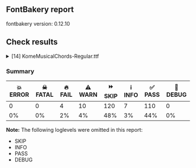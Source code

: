 ## FontBakery report

fontbakery version: 0.12.10





## Check results



<details><summary>[14] KomeMusicalChords-Regular.ttf</summary>
<div>
<details>
    <summary>🔥 <b>FAIL</b> Ensure the font supports case swapping for all its glyphs. <a href="https://fontbakery.readthedocs.io/en/stable/fontbakery/checks/universal.glyphset.html#"></a></summary>
    <div>







* 🔥 **FAIL** <p>The following glyphs lack their case-swapping counterparts:</p>
<table>
<thead>
<tr>
<th align="left">Glyph present in the font</th>
<th align="left">Missing case-swapping counterpart</th>
</tr>
</thead>
<tbody>
<tr>
<td align="left">U+0069: LATIN SMALL LETTER I</td>
<td align="left">U+0049: LATIN CAPITAL LETTER I</td>
</tr>
<tr>
<td align="left">U+006A: LATIN SMALL LETTER J</td>
<td align="left">U+004A: LATIN CAPITAL LETTER J</td>
</tr>
<tr>
<td align="left">U+006C: LATIN SMALL LETTER L</td>
<td align="left">U+004C: LATIN CAPITAL LETTER L</td>
</tr>
<tr>
<td align="left">U+006E: LATIN SMALL LETTER N</td>
<td align="left">U+004E: LATIN CAPITAL LETTER N</td>
</tr>
<tr>
<td align="left">U+006F: LATIN SMALL LETTER O</td>
<td align="left">U+004F: LATIN CAPITAL LETTER O</td>
</tr>
<tr>
<td align="left">U+0072: LATIN SMALL LETTER R</td>
<td align="left">U+0052: LATIN CAPITAL LETTER R</td>
</tr>
<tr>
<td align="left">U+0074: LATIN SMALL LETTER T</td>
<td align="left">U+0054: LATIN CAPITAL LETTER T</td>
</tr>
<tr>
<td align="left">U+0075: LATIN SMALL LETTER U</td>
<td align="left">U+0055: LATIN CAPITAL LETTER U</td>
</tr>
</tbody>
</table>
 [code: missing-case-counterparts]



</div>
</details>

<details>
    <summary>🔥 <b>FAIL</b> Shapes languages in all GF glyphsets. <a href="https://fontbakery.readthedocs.io/en/stable/fontbakery/checks/googlefonts.glyphset.html#"></a></summary>
    <div>







* 🔥 **FAIL** <p>No GF glyphset was found to be supported &gt;80%, so language shaping support couldn't get checked.</p>
 [code: no-glyphset-supported]



</div>
</details>

<details>
    <summary>🔥 <b>FAIL</b> Check Google Fonts glyph coverage. <a href="https://fontbakery.readthedocs.io/en/stable/fontbakery/checks/googlefonts.glyphset.html#"></a></summary>
    <div>







* 🔥 **FAIL** <p>Missing required codepoints:</p>
<pre><code>- 0x0021 (EXCLAMATION MARK)


- 0x0022 (QUOTATION MARK)


- 0x0024 (DOLLAR SIGN)


- 0x0025 (PERCENT SIGN)


- 0x0026 (AMPERSAND)


- 0x0027 (APOSTROPHE)


- 0x002A (ASTERISK)


- 0x002E (FULL STOP)


- 0x003A (COLON)


- 0x003B (SEMICOLON)


- 0x003C (LESS-THAN SIGN)


- 0x003D (EQUALS SIGN)


- 0x003E (GREATER-THAN SIGN)


- 0x003F (QUESTION MARK)


- 0x0040 (COMMERCIAL AT)


- 0x0048 (LATIN CAPITAL LETTER H)


- 0x0049 (LATIN CAPITAL LETTER I)


- 0x004A (LATIN CAPITAL LETTER J)


- 0x004B (LATIN CAPITAL LETTER K)


- 0x004C (LATIN CAPITAL LETTER L)


- 0x004E (LATIN CAPITAL LETTER N)


- 0x004F (LATIN CAPITAL LETTER O)


- 0x0050 (LATIN CAPITAL LETTER P)


- 0x0051 (LATIN CAPITAL LETTER Q)


- 0x0052 (LATIN CAPITAL LETTER R)


- 0x0054 (LATIN CAPITAL LETTER T)


- 0x0055 (LATIN CAPITAL LETTER U)


- 0x0056 (LATIN CAPITAL LETTER V)


- 0x0057 (LATIN CAPITAL LETTER W)


- 0x0058 (LATIN CAPITAL LETTER X)


- 0x0059 (LATIN CAPITAL LETTER Y)


- 0x005A (LATIN CAPITAL LETTER Z)


- 0x005B (LEFT SQUARE BRACKET)


- 0x005C (REVERSE SOLIDUS)


- 0x005D (RIGHT SQUARE BRACKET)


- 0x005E (CIRCUMFLEX ACCENT)


- 0x005F (LOW LINE)


- 0x0060 (GRAVE ACCENT)


- 0x0068 (LATIN SMALL LETTER H)


- 0x006B (LATIN SMALL LETTER K)


- 0x0070 (LATIN SMALL LETTER P)


- 0x0071 (LATIN SMALL LETTER Q)


- 0x0076 (LATIN SMALL LETTER V)


- 0x0077 (LATIN SMALL LETTER W)


- 0x0078 (LATIN SMALL LETTER X)


- 0x0079 (LATIN SMALL LETTER Y)


- 0x007A (LATIN SMALL LETTER Z)


- 0x007B (LEFT CURLY BRACKET)


- 0x007C (VERTICAL LINE)


- 0x007D (RIGHT CURLY BRACKET)


- 0x007E (TILDE)


- 0x00A1 (INVERTED EXCLAMATION MARK)


- 0x00A2 (CENT SIGN)


- 0x00A3 (POUND SIGN)


- 0x00A5 (YEN SIGN)


- 0x00A7 (SECTION SIGN)


- 0x00A8 (DIAERESIS)


- 0x00A9 (COPYRIGHT SIGN)


- 0x00AA (FEMININE ORDINAL INDICATOR)


- 0x00AB (LEFT-POINTING DOUBLE ANGLE QUOTATION MARK)


- 0x00AE (REGISTERED SIGN)


- 0x00AF (MACRON)


- 0x00B0 (DEGREE SIGN)


- 0x00B4 (ACUTE ACCENT)


- 0x00B6 (PILCROW SIGN)


- 0x00B7 (MIDDLE DOT)


- 0x00B8 (CEDILLA)


- 0x00BA (MASCULINE ORDINAL INDICATOR)


- 0x00BB (RIGHT-POINTING DOUBLE ANGLE QUOTATION MARK)


- 0x00BF (INVERTED QUESTION MARK)


- 0x00C0 (LATIN CAPITAL LETTER A WITH GRAVE)


- 0x00C1 (LATIN CAPITAL LETTER A WITH ACUTE)


- 0x00C2 (LATIN CAPITAL LETTER A WITH CIRCUMFLEX)


- 0x00C3 (LATIN CAPITAL LETTER A WITH TILDE)


- 0x00C4 (LATIN CAPITAL LETTER A WITH DIAERESIS)


- 0x00C5 (LATIN CAPITAL LETTER A WITH RING ABOVE)


- 0x00C6 (LATIN CAPITAL LETTER AE)


- 0x00C7 (LATIN CAPITAL LETTER C WITH CEDILLA)


- 0x00C8 (LATIN CAPITAL LETTER E WITH GRAVE)


- 0x00C9 (LATIN CAPITAL LETTER E WITH ACUTE)


- 0x00CA (LATIN CAPITAL LETTER E WITH CIRCUMFLEX)


- 0x00CB (LATIN CAPITAL LETTER E WITH DIAERESIS)


- 0x00CC (LATIN CAPITAL LETTER I WITH GRAVE)


- 0x00CD (LATIN CAPITAL LETTER I WITH ACUTE)


- 0x00CE (LATIN CAPITAL LETTER I WITH CIRCUMFLEX)


- 0x00CF (LATIN CAPITAL LETTER I WITH DIAERESIS)


- 0x00D0 (LATIN CAPITAL LETTER ETH)


- 0x00D1 (LATIN CAPITAL LETTER N WITH TILDE)


- 0x00D2 (LATIN CAPITAL LETTER O WITH GRAVE)


- 0x00D3 (LATIN CAPITAL LETTER O WITH ACUTE)


- 0x00D4 (LATIN CAPITAL LETTER O WITH CIRCUMFLEX)


- 0x00D5 (LATIN CAPITAL LETTER O WITH TILDE)


- 0x00D6 (LATIN CAPITAL LETTER O WITH DIAERESIS)


- 0x00D7 (MULTIPLICATION SIGN)


- 0x00D8 (LATIN CAPITAL LETTER O WITH STROKE)


- 0x00D9 (LATIN CAPITAL LETTER U WITH GRAVE)


- 0x00DA (LATIN CAPITAL LETTER U WITH ACUTE)


- 0x00DB (LATIN CAPITAL LETTER U WITH CIRCUMFLEX)


- 0x00DC (LATIN CAPITAL LETTER U WITH DIAERESIS)


- 0x00DD (LATIN CAPITAL LETTER Y WITH ACUTE)


- 0x00DE (LATIN CAPITAL LETTER THORN)


- 0x00DF (LATIN SMALL LETTER SHARP S)


- 0x00E0 (LATIN SMALL LETTER A WITH GRAVE)


- 0x00E1 (LATIN SMALL LETTER A WITH ACUTE)


- 0x00E2 (LATIN SMALL LETTER A WITH CIRCUMFLEX)


- 0x00E3 (LATIN SMALL LETTER A WITH TILDE)


- 0x00E4 (LATIN SMALL LETTER A WITH DIAERESIS)


- 0x00E5 (LATIN SMALL LETTER A WITH RING ABOVE)


- 0x00E6 (LATIN SMALL LETTER AE)


- 0x00E7 (LATIN SMALL LETTER C WITH CEDILLA)


- 0x00E8 (LATIN SMALL LETTER E WITH GRAVE)


- 0x00E9 (LATIN SMALL LETTER E WITH ACUTE)


- 0x00EA (LATIN SMALL LETTER E WITH CIRCUMFLEX)


- 0x00EB (LATIN SMALL LETTER E WITH DIAERESIS)


- 0x00EC (LATIN SMALL LETTER I WITH GRAVE)


- 0x00ED (LATIN SMALL LETTER I WITH ACUTE)


- 0x00EE (LATIN SMALL LETTER I WITH CIRCUMFLEX)


- 0x00EF (LATIN SMALL LETTER I WITH DIAERESIS)


- 0x00F0 (LATIN SMALL LETTER ETH)


- 0x00F1 (LATIN SMALL LETTER N WITH TILDE)


- 0x00F2 (LATIN SMALL LETTER O WITH GRAVE)


- 0x00F3 (LATIN SMALL LETTER O WITH ACUTE)


- 0x00F4 (LATIN SMALL LETTER O WITH CIRCUMFLEX)


- 0x00F5 (LATIN SMALL LETTER O WITH TILDE)


- 0x00F6 (LATIN SMALL LETTER O WITH DIAERESIS)


- 0x00F7 (DIVISION SIGN)


- 0x00F8 (LATIN SMALL LETTER O WITH STROKE)


- 0x00F9 (LATIN SMALL LETTER U WITH GRAVE)


- 0x00FA (LATIN SMALL LETTER U WITH ACUTE)


- 0x00FB (LATIN SMALL LETTER U WITH CIRCUMFLEX)


- 0x00FC (LATIN SMALL LETTER U WITH DIAERESIS)


- 0x00FD (LATIN SMALL LETTER Y WITH ACUTE)


- 0x00FE (LATIN SMALL LETTER THORN)


- 0x00FF (LATIN SMALL LETTER Y WITH DIAERESIS)


- 0x0100 (LATIN CAPITAL LETTER A WITH MACRON)


- 0x0101 (LATIN SMALL LETTER A WITH MACRON)


- 0x0102 (LATIN CAPITAL LETTER A WITH BREVE)


- 0x0103 (LATIN SMALL LETTER A WITH BREVE)


- 0x0104 (LATIN CAPITAL LETTER A WITH OGONEK)


- 0x0105 (LATIN SMALL LETTER A WITH OGONEK)


- 0x0106 (LATIN CAPITAL LETTER C WITH ACUTE)


- 0x0107 (LATIN SMALL LETTER C WITH ACUTE)


- 0x010A (LATIN CAPITAL LETTER C WITH DOT ABOVE)


- 0x010B (LATIN SMALL LETTER C WITH DOT ABOVE)


- 0x010C (LATIN CAPITAL LETTER C WITH CARON)


- 0x010D (LATIN SMALL LETTER C WITH CARON)


- 0x010E (LATIN CAPITAL LETTER D WITH CARON)


- 0x010F (LATIN SMALL LETTER D WITH CARON)


- 0x0110 (LATIN CAPITAL LETTER D WITH STROKE)


- 0x0111 (LATIN SMALL LETTER D WITH STROKE)


- 0x0112 (LATIN CAPITAL LETTER E WITH MACRON)


- 0x0113 (LATIN SMALL LETTER E WITH MACRON)


- 0x0116 (LATIN CAPITAL LETTER E WITH DOT ABOVE)


- 0x0117 (LATIN SMALL LETTER E WITH DOT ABOVE)


- 0x0118 (LATIN CAPITAL LETTER E WITH OGONEK)


- 0x0119 (LATIN SMALL LETTER E WITH OGONEK)


- 0x011A (LATIN CAPITAL LETTER E WITH CARON)


- 0x011B (LATIN SMALL LETTER E WITH CARON)


- 0x011E (LATIN CAPITAL LETTER G WITH BREVE)


- 0x011F (LATIN SMALL LETTER G WITH BREVE)


- 0x0120 (LATIN CAPITAL LETTER G WITH DOT ABOVE)


- 0x0121 (LATIN SMALL LETTER G WITH DOT ABOVE)


- 0x0122 (LATIN CAPITAL LETTER G WITH CEDILLA)


- 0x0123 (LATIN SMALL LETTER G WITH CEDILLA)


- 0x0126 (LATIN CAPITAL LETTER H WITH STROKE)


- 0x0127 (LATIN SMALL LETTER H WITH STROKE)


- 0x012A (LATIN CAPITAL LETTER I WITH MACRON)


- 0x012B (LATIN SMALL LETTER I WITH MACRON)


- 0x012E (LATIN CAPITAL LETTER I WITH OGONEK)


- 0x012F (LATIN SMALL LETTER I WITH OGONEK)


- 0x0130 (LATIN CAPITAL LETTER I WITH DOT ABOVE)


- 0x0131 (LATIN SMALL LETTER DOTLESS I)


- 0x0136 (LATIN CAPITAL LETTER K WITH CEDILLA)


- 0x0137 (LATIN SMALL LETTER K WITH CEDILLA)


- 0x0139 (LATIN CAPITAL LETTER L WITH ACUTE)


- 0x013A (LATIN SMALL LETTER L WITH ACUTE)


- 0x013B (LATIN CAPITAL LETTER L WITH CEDILLA)


- 0x013C (LATIN SMALL LETTER L WITH CEDILLA)


- 0x013D (LATIN CAPITAL LETTER L WITH CARON)


- 0x013E (LATIN SMALL LETTER L WITH CARON)


- 0x0141 (LATIN CAPITAL LETTER L WITH STROKE)


- 0x0142 (LATIN SMALL LETTER L WITH STROKE)


- 0x0143 (LATIN CAPITAL LETTER N WITH ACUTE)


- 0x0144 (LATIN SMALL LETTER N WITH ACUTE)


- 0x0145 (LATIN CAPITAL LETTER N WITH CEDILLA)


- 0x0146 (LATIN SMALL LETTER N WITH CEDILLA)


- 0x0147 (LATIN CAPITAL LETTER N WITH CARON)


- 0x0148 (LATIN SMALL LETTER N WITH CARON)


- 0x0150 (LATIN CAPITAL LETTER O WITH DOUBLE ACUTE)


- 0x0151 (LATIN SMALL LETTER O WITH DOUBLE ACUTE)


- 0x0152 (LATIN CAPITAL LIGATURE OE)


- 0x0153 (LATIN SMALL LIGATURE OE)


- 0x0154 (LATIN CAPITAL LETTER R WITH ACUTE)


- 0x0155 (LATIN SMALL LETTER R WITH ACUTE)


- 0x0158 (LATIN CAPITAL LETTER R WITH CARON)


- 0x0159 (LATIN SMALL LETTER R WITH CARON)


- 0x015A (LATIN CAPITAL LETTER S WITH ACUTE)


- 0x015B (LATIN SMALL LETTER S WITH ACUTE)


- 0x015E (LATIN CAPITAL LETTER S WITH CEDILLA)


- 0x015F (LATIN SMALL LETTER S WITH CEDILLA)


- 0x0160 (LATIN CAPITAL LETTER S WITH CARON)


- 0x0161 (LATIN SMALL LETTER S WITH CARON)


- 0x0164 (LATIN CAPITAL LETTER T WITH CARON)


- 0x0165 (LATIN SMALL LETTER T WITH CARON)


- 0x016A (LATIN CAPITAL LETTER U WITH MACRON)


- 0x016B (LATIN SMALL LETTER U WITH MACRON)


- 0x016E (LATIN CAPITAL LETTER U WITH RING ABOVE)


- 0x016F (LATIN SMALL LETTER U WITH RING ABOVE)


- 0x0170 (LATIN CAPITAL LETTER U WITH DOUBLE ACUTE)


- 0x0171 (LATIN SMALL LETTER U WITH DOUBLE ACUTE)


- 0x0172 (LATIN CAPITAL LETTER U WITH OGONEK)


- 0x0173 (LATIN SMALL LETTER U WITH OGONEK)


- 0x0174 (LATIN CAPITAL LETTER W WITH CIRCUMFLEX)


- 0x0175 (LATIN SMALL LETTER W WITH CIRCUMFLEX)


- 0x0176 (LATIN CAPITAL LETTER Y WITH CIRCUMFLEX)


- 0x0177 (LATIN SMALL LETTER Y WITH CIRCUMFLEX)


- 0x0178 (LATIN CAPITAL LETTER Y WITH DIAERESIS)


- 0x0179 (LATIN CAPITAL LETTER Z WITH ACUTE)


- 0x017A (LATIN SMALL LETTER Z WITH ACUTE)


- 0x017B (LATIN CAPITAL LETTER Z WITH DOT ABOVE)


- 0x017C (LATIN SMALL LETTER Z WITH DOT ABOVE)


- 0x017D (LATIN CAPITAL LETTER Z WITH CARON)


- 0x017E (LATIN SMALL LETTER Z WITH CARON)


- 0x0218 (LATIN CAPITAL LETTER S WITH COMMA BELOW)


- 0x0219 (LATIN SMALL LETTER S WITH COMMA BELOW)


- 0x021A (LATIN CAPITAL LETTER T WITH COMMA BELOW)


- 0x021B (LATIN SMALL LETTER T WITH COMMA BELOW)


- 0x0237 (LATIN SMALL LETTER DOTLESS J)


- 0x02C6 (MODIFIER LETTER CIRCUMFLEX ACCENT)


- 0x02C7 (CARON)


- 0x02D8 (BREVE)


- 0x02D9 (DOT ABOVE)


- 0x02DA (RING ABOVE)


- 0x02DB (OGONEK)


- 0x02DC (SMALL TILDE)


- 0x02DD (DOUBLE ACUTE ACCENT)


- 0x0300 (COMBINING GRAVE ACCENT)


- 0x0301 (COMBINING ACUTE ACCENT)


- 0x0302 (COMBINING CIRCUMFLEX ACCENT)


- 0x0303 (COMBINING TILDE)


- 0x0304 (COMBINING MACRON)


- 0x0306 (COMBINING BREVE)


- 0x0307 (COMBINING DOT ABOVE)


- 0x0308 (COMBINING DIAERESIS)


- 0x030A (COMBINING RING ABOVE)


- 0x030B (COMBINING DOUBLE ACUTE ACCENT)


- 0x030C (COMBINING CARON)


- 0x0326 (COMBINING COMMA BELOW)


- 0x0327 (COMBINING CEDILLA)


- 0x0328 (COMBINING OGONEK)


- 0x1E80 (LATIN CAPITAL LETTER W WITH GRAVE)


- 0x1E81 (LATIN SMALL LETTER W WITH GRAVE)


- 0x1E82 (LATIN CAPITAL LETTER W WITH ACUTE)


- 0x1E83 (LATIN SMALL LETTER W WITH ACUTE)


- 0x1E84 (LATIN CAPITAL LETTER W WITH DIAERESIS)


- 0x1E85 (LATIN SMALL LETTER W WITH DIAERESIS)


- 0x1E9E (LATIN CAPITAL LETTER SHARP S)


- 0x1EF2 (LATIN CAPITAL LETTER Y WITH GRAVE)


- 0x1EF3 (LATIN SMALL LETTER Y WITH GRAVE)


- 0x2013 (EN DASH)


- 0x2014 (EM DASH)


- 0x2018 (LEFT SINGLE QUOTATION MARK)


- 0x2019 (RIGHT SINGLE QUOTATION MARK)


- 0x201A (SINGLE LOW-9 QUOTATION MARK)


- 0x201C (LEFT DOUBLE QUOTATION MARK)


- 0x201D (RIGHT DOUBLE QUOTATION MARK)


- 0x201E (DOUBLE LOW-9 QUOTATION MARK)


- 0x2022 (BULLET)


- 0x2026 (HORIZONTAL ELLIPSIS)


- 0x2039 (SINGLE LEFT-POINTING ANGLE QUOTATION MARK)


- 0x203A (SINGLE RIGHT-POINTING ANGLE QUOTATION MARK)


- 0x20AC (EURO SIGN)


- 0x2122 (TRADE MARK SIGN)


- 0x2212 (MINUS SIGN)
</code></pre>
 [code: missing-codepoints]



</div>
</details>

<details>
    <summary>🔥 <b>FAIL</b> Check font can render its own name. <a href="https://fontbakery.readthedocs.io/en/stable/fontbakery/checks/googlefonts.glyphset.html#"></a></summary>
    <div>







* 🔥 **FAIL** <p>.notdef glyphs were found when attempting to render Kome Musical Chords</p>
 [code: render-own-name]



</div>
</details>

<details>
    <summary>⚠️ <b>WARN</b> Does GPOS table have kerning information? This check skips monospaced fonts as defined by post.isFixedPitch value <a href="https://fontbakery.readthedocs.io/en/stable/fontbakery/checks/opentype.gpos.html#"></a></summary>
    <div>







* ⚠️ **WARN** <p>GPOS table lacks kerning information.</p>
 [code: lacks-kern-info]



</div>
</details>

<details>
    <summary>⚠️ <b>WARN</b> Check if each glyph has the recommended amount of contours. <a href="https://fontbakery.readthedocs.io/en/stable/fontbakery/checks/universal.html#"></a></summary>
    <div>







* ⚠️ **WARN** <p>This check inspects the glyph outlines and detects the total number of contours in each of them. The expected values are infered from the typical ammounts of contours observed in a large collection of reference font families. The divergences listed below may simply indicate a significantly different design on some of your glyphs. On the other hand, some of these may flag actual bugs in the font such as glyphs mapped to an incorrect codepoint. Please consider reviewing the design and codepoint assignment of these to make sure they are correct.</p>
<p>The following glyphs do not have the recommended number of contours:</p>
<pre><code>- Glyph name: M	Contours detected: 2	Expected: 1

- Glyph name: M	Contours detected: 2	Expected: 1
</code></pre>
 [code: contour-count]



</div>
</details>

<details>
    <summary>⚠️ <b>WARN</b> Validate size, and resolution of article images, and ensure article page has minimum length and includes visual assets. <a href="https://fontbakery.readthedocs.io/en/stable/fontbakery/checks/googlefonts.article.html#"></a></summary>
    <div>







* ⚠️ **WARN** <p>Family metadata at fonts/ttf does not have an article.</p>
 [code: lacks-article]



</div>
</details>

<details>
    <summary>⚠️ <b>WARN</b> Check for codepoints not covered by METADATA subsets. <a href="https://fontbakery.readthedocs.io/en/stable/fontbakery/checks/googlefonts.subsets.html#"></a></summary>
    <div>







* ⚠️ **WARN** <p>The following codepoints supported by the font are not covered by
any subsets defined in the font's metadata file, and will never
be served. You can solve this by either manually adding additional
subset declarations to METADATA.pb, or by editing the glyphset
definitions.</p>
<ul>
<li>U+0020 SPACE: try adding one of: bassa-vah, bhaiksuki, meetei-mayek, mandaic, newa, tangut, music, vietnamese, telugu, kharoshthi, chorasmian, balinese, tibetan, old-south-arabian, greek, meroitic-hieroglyphs, chinese-traditional, khudawadi, hatran, thai, masaram-gondi, anatolian-hieroglyphs, cuneiform, kannada, japanese, myanmar, canadian-aboriginal, nag-mundari, caucasian-albanian, chinese-hongkong, zanabazar-square, cypro-minoan, khojki, osage, mende-kikakui, malayalam, meroitic, phoenician, sundanese, yi, gurmukhi, armenian, dogra, brahmi, carian, bamum, adlam, nabataean, phags-pa, psalter-pahlavi, runic, tifinagh, ottoman-siyaq-numbers, shavian, soyombo, syloti-nagri, korean, palmyrene, elymaic, tamil-supplement, egyptian-hieroglyphs, yezidi, bengali, sharada, imperial-aramaic, tai-tham, tamil, makasar, nko, tagalog, gothic, old-uyghur, old-italic, inscriptional-pahlavi, vai, pahawh-hmong, buhid, linear-b, indic-siyaq-numbers, ahom, old-permic, old-north-arabian, dives-akuru, latin, old-persian, buginese, multani, cherokee, tangsa, mongolian, warang-citi, limbu, latin-ext, ol-chiki, duployan, gunjala-gondi, oriya, chinese-simplified, mayan-numerals, symbols, glagolitic, pau-cin-hau, modi, samaritan, syriac, lao, tai-viet, rejang, wancho, elbasan, old-turkic, ugaritic, braille, inscriptional-parthian, mro, lycian, miao, marchen, deseret, kaithi, lydian, math, lepcha, greek-ext, meroitic-cursive, hebrew, georgian, vithkuqi, kawi, gujarati, javanese, batak, chakma, tagbanwa, cham, manichaean, old-sogdian, sogdian, new-tai-lue, devanagari, tai-le, grantha, nandinagari, medefaidrin, cyrillic, kayah-li, lisu, ogham, sinhala, khitan-small-script, sora-sompeng, cypriot, nyiakeng-puachue-hmong, nushu, coptic, ethiopic, hanifi-rohingya, linear-a, tirhuta, mahajani, hanunoo, znamenny, osmanya, signwriting, thaana, toto, avestan, old-hungarian, siddham, takri, kana-extended, arabic, saurashtra, cyrillic-ext</li>
<li>U+0023 NUMBER SIGN: try adding one of: symbols, latin, math, adlam</li>
<li>U+0028 LEFT PARENTHESIS: try adding one of: latin, adlam, syriac, masaram-gondi, gunjala-gondi, thaana, wancho, math, cham, mongolian</li>
<li>U+0029 RIGHT PARENTHESIS: try adding one of: latin, adlam, syriac, masaram-gondi, gunjala-gondi, thaana, wancho, math, cham, mongolian</li>
<li>U+002B PLUS SIGN: try adding one of: latin, adlam, syriac, masaram-gondi, gunjala-gondi, math</li>
<li>U+002C COMMA: try adding one of: latin, adlam, masaram-gondi, gunjala-gondi, thaana, wancho, math, nushu, coptic, cham</li>
<li>U+002D HYPHEN-MINUS: try adding one of: latin, adlam, cham, mongolian, kharoshthi, gunjala-gondi, kayah-li, lisu, sora-sompeng, syriac, masaram-gondi, nushu, coptic, wancho, kaithi, math, sundanese, hebrew, armenian</li>
<li>U+002F SOLIDUS: try adding one of: latin, adlam, syriac, masaram-gondi, gunjala-gondi, wancho, math, cham</li>
<li>U+0030 DIGIT ZERO: try adding one of: symbols, latin, math, nushu</li>
<li>U+0031 DIGIT ONE: try adding one of: symbols, latin, math, nushu</li>
<li>U+0032 DIGIT TWO: try adding one of: symbols, latin, math, nushu</li>
<li>U+0033 DIGIT THREE: try adding one of: symbols, latin, math, nushu</li>
<li>U+0034 DIGIT FOUR: try adding one of: symbols, latin, math, nushu</li>
<li>U+0035 DIGIT FIVE: try adding one of: symbols, latin, math, nushu</li>
<li>U+0036 DIGIT SIX: try adding one of: symbols, latin, math, nushu</li>
<li>U+0037 DIGIT SEVEN: try adding one of: symbols, latin, math, nushu</li>
<li>U+0038 DIGIT EIGHT: try adding one of: symbols, latin, math, nushu</li>
<li>U+0039 DIGIT NINE: try adding one of: symbols, latin, math, nushu</li>
<li>U+0041 LATIN CAPITAL LETTER A: try adding one of: symbols, latin, math, nushu</li>
<li>U+0042 LATIN CAPITAL LETTER B: try adding one of: symbols, latin, math, nushu</li>
<li>U+0043 LATIN CAPITAL LETTER C: try adding one of: symbols, latin, math, nushu</li>
<li>U+0044 LATIN CAPITAL LETTER D: try adding one of: symbols, latin, math, nushu</li>
<li>U+0045 LATIN CAPITAL LETTER E: try adding one of: symbols, latin, math, nushu</li>
<li>U+0046 LATIN CAPITAL LETTER F: try adding one of: symbols, latin, math, nushu</li>
<li>U+0047 LATIN CAPITAL LETTER G: try adding one of: symbols, latin, math, nushu</li>
<li>U+004D LATIN CAPITAL LETTER M: try adding one of: symbols, latin, math, nushu</li>
<li>U+0053 LATIN CAPITAL LETTER S: try adding one of: symbols, latin, math, nushu</li>
<li>U+0061 LATIN SMALL LETTER A: try adding one of: symbols, latin, math, nushu</li>
<li>U+0062 LATIN SMALL LETTER B: try adding one of: symbols, latin, math, nushu</li>
<li>U+0063 LATIN SMALL LETTER C: try adding one of: symbols, latin, math, nushu</li>
<li>U+0064 LATIN SMALL LETTER D: try adding one of: symbols, latin, math, nushu</li>
<li>U+0065 LATIN SMALL LETTER E: try adding one of: symbols, latin, math, nushu</li>
<li>U+0066 LATIN SMALL LETTER F: try adding one of: symbols, latin, math, nushu</li>
<li>U+0067 LATIN SMALL LETTER G: try adding one of: symbols, latin, math, nushu</li>
<li>U+0069 LATIN SMALL LETTER I: try adding one of: symbols, latin, math, nushu</li>
<li>U+006A LATIN SMALL LETTER J: try adding one of: symbols, latin, math, nushu</li>
<li>U+006C LATIN SMALL LETTER L: try adding one of: symbols, latin, math, nushu</li>
<li>U+006D LATIN SMALL LETTER M: try adding one of: symbols, latin, math, nushu</li>
<li>U+006E LATIN SMALL LETTER N: try adding one of: symbols, latin, math, nushu</li>
<li>U+006F LATIN SMALL LETTER O: try adding one of: symbols, latin, math, nushu</li>
<li>U+0072 LATIN SMALL LETTER R: try adding one of: symbols, latin, math, nushu</li>
<li>U+0073 LATIN SMALL LETTER S: try adding one of: symbols, latin, math, nushu</li>
<li>U+0074 LATIN SMALL LETTER T: try adding one of: symbols, latin, math, nushu</li>
<li>U+0075 LATIN SMALL LETTER U: try adding one of: symbols, latin, math, nushu</li>
<li>U+00A0 NO-BREAK SPACE: try adding one of: bassa-vah, bhaiksuki, meetei-mayek, mandaic, newa, tangut, music, vietnamese, telugu, kharoshthi, chorasmian, balinese, tibetan, old-south-arabian, greek, meroitic-hieroglyphs, chinese-traditional, khudawadi, hatran, thai, masaram-gondi, anatolian-hieroglyphs, cuneiform, kannada, japanese, myanmar, canadian-aboriginal, nag-mundari, caucasian-albanian, chinese-hongkong, zanabazar-square, cypro-minoan, khojki, osage, mende-kikakui, malayalam, meroitic, phoenician, sundanese, yi, gurmukhi, armenian, dogra, brahmi, carian, bamum, adlam, nabataean, phags-pa, psalter-pahlavi, runic, tifinagh, ottoman-siyaq-numbers, shavian, soyombo, syloti-nagri, korean, palmyrene, elymaic, tamil-supplement, egyptian-hieroglyphs, yezidi, bengali, sharada, imperial-aramaic, tai-tham, tamil, makasar, nko, tagalog, gothic, old-uyghur, old-italic, inscriptional-pahlavi, vai, pahawh-hmong, buhid, linear-b, indic-siyaq-numbers, ahom, old-permic, old-north-arabian, dives-akuru, latin, old-persian, buginese, multani, cherokee, tangsa, mongolian, warang-citi, limbu, latin-ext, ol-chiki, duployan, gunjala-gondi, oriya, chinese-simplified, mayan-numerals, symbols, glagolitic, pau-cin-hau, modi, samaritan, syriac, lao, tai-viet, rejang, wancho, elbasan, old-turkic, ugaritic, braille, inscriptional-parthian, mro, lycian, miao, marchen, deseret, kaithi, lydian, math, lepcha, greek-ext, meroitic-cursive, hebrew, georgian, vithkuqi, kawi, gujarati, javanese, batak, chakma, tagbanwa, cham, manichaean, old-sogdian, sogdian, new-tai-lue, devanagari, tai-le, grantha, nandinagari, medefaidrin, cyrillic, kayah-li, lisu, ogham, sinhala, khitan-small-script, sora-sompeng, cypriot, nyiakeng-puachue-hmong, nushu, coptic, ethiopic, hanifi-rohingya, linear-a, tirhuta, mahajani, hanunoo, znamenny, osmanya, signwriting, thaana, toto, avestan, old-hungarian, siddham, takri, kana-extended, arabic, saurashtra, cyrillic-ext</li>
</ul>
<p>Or you can add the above codepoints to one of the subsets supported by the font:</p>
 [code: unreachable-subsetting]



</div>
</details>

<details>
    <summary>⚠️ <b>WARN</b> Are there any misaligned on-curve points? <a href="https://fontbakery.readthedocs.io/en/stable/fontbakery/checks/outline.html#"></a></summary>
    <div>







* ⚠️ **WARN** <p>The following glyphs have on-curve points which have potentially incorrect y coordinates:</p>
<pre><code>* dalsegno: X=573.0,Y=1468.0 (should be at cap-height 1467?)

* onC: X=2868.0,Y=1465.0 (should be at cap-height 1467?)

* onCflat: X=2868.0,Y=1465.0 (should be at cap-height 1467?)

* onCsharp: X=2868.0,Y=1465.0 (should be at cap-height 1467?)

* parenleft (U+0028): X=267.0,Y=1465.0 (should be at cap-height 1467?)

* rep3: X=1483.0,Y=1469.0 (should be at cap-height 1467?)

* rep4: X=2211.0,Y=1466.0 (should be at cap-height 1467?)

* rep4: X=2115.0,Y=1466.0 (should be at cap-height 1467?)

* rep4: X=2023.0,Y=1466.0 (should be at cap-height 1467?)

* rep4: X=1687.0,Y=1466.0 (should be at cap-height 1467?)

* slashC: X=2109.0,Y=1465.0 (should be at cap-height 1467?)

* slashCflat: X=2109.0,Y=1465.0 (should be at cap-height 1467?)

* slashCsharp: X=2109.0,Y=1465.0 (should be at cap-height 1467?)

* t9: X=342.0,Y=1468.0 (should be at cap-height 1467?)

* tflat9: X=842.0,Y=1468.0 (should be at cap-height 1467?)

* tminus9: X=842.0,Y=1468.0 (should be at cap-height 1467?)

* tplus9: X=842.0,Y=1468.0 (should be at cap-height 1467?)

* tsharp9: X=842.0,Y=1468.0 (should be at cap-height 1467?)
</code></pre>
 [code: found-misalignments]



</div>
</details>

<details>
    <summary>⚠️ <b>WARN</b> Do any segments have colinear vectors? <a href="https://fontbakery.readthedocs.io/en/stable/fontbakery/checks/outline.html#"></a></summary>
    <div>







* ⚠️ **WARN** <p>The following glyphs have colinear vectors:</p>
<pre><code>* roman4: L&lt;&lt;650.0,1332.0&gt;--&lt;616.0,1324.0&gt;&gt; -&gt; L&lt;&lt;616.0,1324.0&gt;--&lt;448.0,1284.0&gt;&gt;

* roman4flat: L&lt;&lt;650.0,1332.0&gt;--&lt;616.0,1324.0&gt;&gt; -&gt; L&lt;&lt;616.0,1324.0&gt;--&lt;448.0,1284.0&gt;&gt;

* roman4sharp: L&lt;&lt;650.0,1332.0&gt;--&lt;616.0,1324.0&gt;&gt; -&gt; L&lt;&lt;616.0,1324.0&gt;--&lt;448.0,1284.0&gt;&gt;

* roman6: L&lt;&lt;1468.0,1284.0&gt;--&lt;1300.0,1324.0&gt;&gt; -&gt; L&lt;&lt;1300.0,1324.0&gt;--&lt;1266.0,1332.0&gt;&gt;

* roman6flat: L&lt;&lt;1468.0,1284.0&gt;--&lt;1300.0,1324.0&gt;&gt; -&gt; L&lt;&lt;1300.0,1324.0&gt;--&lt;1266.0,1332.0&gt;&gt;

* roman6sharp: L&lt;&lt;1468.0,1284.0&gt;--&lt;1300.0,1324.0&gt;&gt; -&gt; L&lt;&lt;1300.0,1324.0&gt;--&lt;1266.0,1332.0&gt;&gt;

* roman7: L&lt;&lt;1468.0,1284.0&gt;--&lt;1300.0,1324.0&gt;&gt; -&gt; L&lt;&lt;1300.0,1324.0&gt;--&lt;1266.0,1332.0&gt;&gt;

* roman7flat: L&lt;&lt;1468.0,1284.0&gt;--&lt;1300.0,1324.0&gt;&gt; -&gt; L&lt;&lt;1300.0,1324.0&gt;--&lt;1266.0,1332.0&gt;&gt;

* roman7sharp: L&lt;&lt;1468.0,1284.0&gt;--&lt;1300.0,1324.0&gt;&gt; -&gt; L&lt;&lt;1300.0,1324.0&gt;--&lt;1266.0,1332.0&gt;&gt;

* romanflat4: L&lt;&lt;1310.0,1332.0&gt;--&lt;1276.0,1324.0&gt;&gt; -&gt; L&lt;&lt;1276.0,1324.0&gt;--&lt;1108.0,1284.0&gt;&gt;

* romanflat6: L&lt;&lt;2128.0,1284.0&gt;--&lt;1960.0,1324.0&gt;&gt; -&gt; L&lt;&lt;1960.0,1324.0&gt;--&lt;1926.0,1332.0&gt;&gt;

* romanflat7: L&lt;&lt;2128.0,1284.0&gt;--&lt;1960.0,1324.0&gt;&gt; -&gt; L&lt;&lt;1960.0,1324.0&gt;--&lt;1926.0,1332.0&gt;&gt;

* romansharp4: L&lt;&lt;1310.0,1332.0&gt;--&lt;1276.0,1324.0&gt;&gt; -&gt; L&lt;&lt;1276.0,1324.0&gt;--&lt;1108.0,1284.0&gt;&gt;

* romansharp6: L&lt;&lt;2128.0,1284.0&gt;--&lt;1960.0,1324.0&gt;&gt; -&gt; L&lt;&lt;1960.0,1324.0&gt;--&lt;1926.0,1332.0&gt;&gt;

* romansharp7: L&lt;&lt;2128.0,1284.0&gt;--&lt;1960.0,1324.0&gt;&gt; -&gt; L&lt;&lt;1960.0,1324.0&gt;--&lt;1926.0,1332.0&gt;&gt;
</code></pre>
 [code: found-colinear-vectors]



</div>
</details>

<details>
    <summary>⚠️ <b>WARN</b> Do outlines contain any semi-vertical or semi-horizontal lines? <a href="https://fontbakery.readthedocs.io/en/stable/fontbakery/checks/outline.html#"></a></summary>
    <div>







* ⚠️ **WARN** <p>The following glyphs have semi-vertical/semi-horizontal lines:</p>
<pre><code>* Asharp: L&lt;&lt;1462.0,1800.0&gt;--&lt;1463.0,2036.0&gt;&gt;

* Bsharp: L&lt;&lt;1566.0,1800.0&gt;--&lt;1567.0,2036.0&gt;&gt;

* Csharp: L&lt;&lt;1687.0,1800.0&gt;--&lt;1688.0,2036.0&gt;&gt;

* Dsharp: L&lt;&lt;1720.0,1801.0&gt;--&lt;1721.0,2036.0&gt;&gt;

* M (U+004D): L&lt;&lt;482.0,154.0&gt;--&lt;1182.0,155.0&gt;&gt;

* M7: L&lt;&lt;412.0,154.0&gt;--&lt;1112.0,155.0&gt;&gt;

* M9: L&lt;&lt;412.0,154.0&gt;--&lt;1112.0,155.0&gt;&gt;

* augM7: L&lt;&lt;3347.0,154.0&gt;--&lt;4047.0,155.0&gt;&gt;

* mM7: L&lt;&lt;1872.0,154.0&gt;--&lt;2572.0,155.0&gt;&gt;

* numbersign (U+0023): L&lt;&lt;340.0,1800.0&gt;--&lt;341.0,2036.0&gt;&gt;

* omit3: L&lt;&lt;3566.0,606.0&gt;--&lt;3567.0,745.0&gt;&gt;

* onDsharp: L&lt;&lt;3371.0,1842.0&gt;--&lt;3372.0,2050.0&gt;&gt;

* onGsharp: L&lt;&lt;3334.0,1842.0&gt;--&lt;3335.0,2050.0&gt;&gt;

* roman1sharp: L&lt;&lt;1155.0,1800.0&gt;--&lt;1156.0,2036.0&gt;&gt;

* roman2sharp: L&lt;&lt;1565.0,1800.0&gt;--&lt;1566.0,2036.0&gt;&gt;

* roman3sharp: L&lt;&lt;2087.0,1800.0&gt;--&lt;2088.0,2036.0&gt;&gt;

* roman4sharp: L&lt;&lt;2255.0,1800.0&gt;--&lt;2256.0,2036.0&gt;&gt;

* roman5sharp: L&lt;&lt;1739.0,1800.0&gt;--&lt;1740.0,2036.0&gt;&gt;

* roman6sharp: L&lt;&lt;2255.0,1800.0&gt;--&lt;2256.0,2036.0&gt;&gt;

* roman7sharp: L&lt;&lt;2771.0,1800.0&gt;--&lt;2772.0,2036.0&gt;&gt;

* romansharp1: L&lt;&lt;339.0,1650.0&gt;--&lt;340.0,1886.0&gt;&gt;

* romansharp2: L&lt;&lt;339.0,1650.0&gt;--&lt;340.0,1886.0&gt;&gt;

* romansharp3: L&lt;&lt;339.0,1650.0&gt;--&lt;340.0,1886.0&gt;&gt;

* romansharp4: L&lt;&lt;339.0,1650.0&gt;--&lt;340.0,1886.0&gt;&gt;

* romansharp5: L&lt;&lt;339.0,1650.0&gt;--&lt;340.0,1886.0&gt;&gt;

* romansharp6: L&lt;&lt;339.0,1650.0&gt;--&lt;340.0,1886.0&gt;&gt;

* romansharp7: L&lt;&lt;339.0,1650.0&gt;--&lt;340.0,1886.0&gt;&gt;

* slashDsharp: L&lt;&lt;2612.0,1842.0&gt;--&lt;2613.0,2050.0&gt;&gt;

* slashGsharp: L&lt;&lt;2623.0,1842.0&gt;--&lt;2624.0,2050.0&gt;&gt;

* three (U+0033): L&lt;&lt;532.0,606.0&gt;--&lt;533.0,745.0&gt;&gt;

* tsharp11: L&lt;&lt;340.0,1800.0&gt;--&lt;341.0,2036.0&gt;&gt;

* tsharp5: L&lt;&lt;340.0,1800.0&gt;--&lt;341.0,2036.0&gt;&gt;

* tsharp9: L&lt;&lt;340.0,1800.0&gt;--&lt;341.0,2036.0&gt;&gt;
</code></pre>
 [code: found-semi-vertical]



</div>
</details>

<details>
    <summary>⚠️ <b>WARN</b> Are there caret positions declared for every ligature? <a href="https://fontbakery.readthedocs.io/en/stable/fontbakery/checks/googlefonts.gdef.html#"></a></summary>
    <div>







* ⚠️ **WARN** <p>This font lacks caret position values for ligature glyphs on its GDEF table.</p>
 [code: lacks-caret-pos]



</div>
</details>

<details>
    <summary>⚠️ <b>WARN</b> Ensure fonts have ScriptLangTags declared on the 'meta' table. <a href="https://fontbakery.readthedocs.io/en/stable/fontbakery/checks/googlefonts.meta.html#"></a></summary>
    <div>







* ⚠️ **WARN** <p>This font file does not have a 'meta' table.</p>
 [code: lacks-meta-table]



</div>
</details>

<details>
    <summary>⚠️ <b>WARN</b> Checking OS/2 achVendID. <a href="https://fontbakery.readthedocs.io/en/stable/fontbakery/checks/googlefonts.os2.html#"></a></summary>
    <div>







* ⚠️ **WARN** <p>OS/2 VendorID is 'PfEd', a font editor default. If you registered it recently, then it's safe to ignore this warning message. Otherwise, you should set it to your own unique 4 character code, and register it with Microsoft at <a href="https://www.microsoft.com/typography/links/vendorlist.aspx">https://www.microsoft.com/typography/links/vendorlist.aspx</a></p>
 [code: bad]



</div>
</details>
</div>
</details>




### Summary

| 💥 ERROR | ☠ FATAL | 🔥 FAIL | ⚠️ WARN | ⏩ SKIP | ℹ️ INFO | ✅ PASS | 🔎 DEBUG | 
| ---|---|---|---|---|---|---|---|
| 0 | 0 | 4 | 10 | 120 | 7 | 110 | 0 | 
| 0% | 0% | 2% | 4% | 48% | 3% | 44% | 0% | 



**Note:** The following loglevels were omitted in this report:


* SKIP
* INFO
* PASS
* DEBUG
